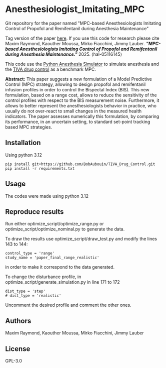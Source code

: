 # Anesthesiologist_Imitating_MPC

Git repository for the paper named "MPC-based Anesthesiologists Imitating Control of Propofol and Remifentanil during Anesthesia Maintenance"

Tag version of the paper [here](https://github.com/MaximRaymond/Anesthesiologist_Imitating_MPC/releases/tag/conference-result).
If you use this code for research please cite Maxim Raymond, Kaouther Moussa, Mirko Fiacchini, Jimmy Lauber. ***"MPC-based Anesthesiologists Imitating Control of Propofol and Remifentanil during Anesthesia Maintenance."*** 2025. ⟨hal-05116145⟩

This code use the [Python Anesthesia Simulator](https://github.com/BobAubouin/Python_Anesthesia_Simulator) to simulate anesthesia and the [TIVA drug control](https://github.com/BobAubouin/TIVA_Drug_Control) as a benchmark MPC.

**Abstract:**
This paper suggests a new formulation of a Model Predictive Control (MPC) strategy, allowing to design propofol and remifentanil infusion profiles in order to control the Bispectal Index (BIS). This new formulation, based on a range cost, allows to reduce the sensitivity of the control profiles with respect to the BIS measurement noise. Furthermore, it allows to better represent the anesthesiologists behavior in practice, who usually do not over-react to small changes in the measured health indicators. The paper assesses numerically this formulation, by comparing its performance, in an uncertain setting, to standard set-point tracking based MPC strategies.


## Installation

Using python 3.12

```
pip install git+https://github.com/BobAubouin/TIVA_Drug_Control.git
pip install -r requirements.txt
```

## Usage

The codes were made using python 3.12

## Reproduce results

Run either optimize_script/optimize_range.py or optimize_script/optimize_nominal.py to generate the data.

To draw the results use optimize_script/draw_test.py and modify the lines 143 to 144:
```
control_type = 'range'
study_name = 'paper_final_range_realistic'
```
in order to make it correspond to the data generated.

To change the disturbance profile, in optimize_script/generate_simulation.py in line 171 to 172

```
dist_type = 'step'
# dist_type = 'realistic'
```

Uncomment the desired profile and comment the other ones.

## Authors

Maxim Raymond, Kaouther Moussa, Mirko Fiacchini, Jimmy Lauber

## License

GPL-3.0